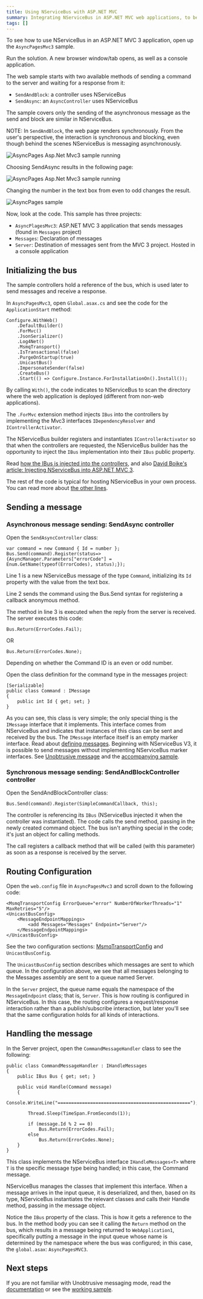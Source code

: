 ```yaml
---
title: Using NServiceBus with ASP.NET MVC
summary: Integrating NServiceBus in ASP.NET MVC web applications, to be able to send messages from the website.
tags: []
---
```


To see how to use NServiceBus in an ASP.NET MVC 3 application, open up the `AsyncPagesMvc3` sample.

Run the solution. A new browser window/tab opens, as well as a console application.

The web sample starts with two available methods of sending a command to the server and waiting for a response from it:

-   `SendAndBlock`: a controller uses NServiceBus
-   `SendAsync`: an `AsyncController` uses NServiceBus

The sample covers only the sending of the asynchronous message as the send and block are similar in NServiceBus.

NOTE: In `SendAndBlock`, the web page renders synchronously. From the user's perspective, the interaction is synchronous and blocking, even though behind the scenes NServiceBus is messaging asynchronously.

![AsyncPages Asp.Net Mvc3 sample running](AsyncPagesMvc3SelectingBlockingMethod.png "AsyncPages Asp.Net Mvc3 sample running")

Choosing SendAsync results in the following page: 

![AsyncPages Asp.Net Mvc3 sample running](AsyncPagesMvc3Running.png "AsyncPages Asp.Net Mvc3 sample running")

Changing the number in the text box from even to odd changes the result.

![AsyncPages sample](asyncpages.png "AsyncPages sample")

Now, look at the code. This sample has three projects:

-   `AsyncPlagesMvc3`: ASP.NET MVC 3 application that sends messages (found in `Messages` project)
-   `Messages`: Declaration of messages
-   `Server`: Destination of messages sent from the MVC 3 project. Hosted in a console application

Initializing the bus
--------------------

The sample controllers hold a reference of the bus, which is used later to send messages and receive a response.

In `AsyncPagesMvc3`, open `Global.asax.cs` and see the code for the `ApplicationStart` method:


    Configure.WithWeb()
        .DefaultBuilder()
        .ForMvc()
        .JsonSerializer()
        .Log4Net()
        .MsmqTransport()
        .IsTransactional(false)
        .PurgeOnStartup(true)
        .UnicastBus()
        .ImpersonateSender(false)
        .CreateBus()
        .Start(() => Configure.Instance.ForInstallationOn().Install());


By calling `With()`, the code indicates to NServiceBus to scan the directory where the web application is deployed (different from non-web applications).

The `.ForMvc` extension method injects `IBus` into the controllers by implementing the Mvc3 interfaces `IDependencyResolver` and `IControllerActivator`.

The NServiceBus builder registers and instantiates `IControllerActivator` so that when the controllers are requested, the NServiceBus builder has the opportunity to inject the `IBus` implementation into their `IBus` public property.

Read [how the IBus is injected into the controllers](injecting-the-bus-into-asp.net-mvc-controller.md), and also [David Boike's article: Injecting NServiceBus into ASP.NET MVC 3](http://www.make-awesome.com/2011/02/injecting-nservicebus-into-asp-net-mvc-3/).

The rest of the code is typical for hosting NServiceBus in your own process. You can read more about [the other lines](hosting-nservicebus-in-your-own-process.md).

Sending a message
-----------------

### Asynchronous message sending: SendAsync controller

Open the `SendAsyncController` class:

```
var command = new Command { Id = number };
Bus.Send(command).Register(status=>
{AsyncManager.Parameters["errorCode"] = Enum.GetName(typeof(ErrorCodes), status);});
```

Line 1 is a new NServiceBus message of the type `Command`, initializing its `Id` property with the value from the text box.

Line 2 sends the command using the Bus.Send syntax for registering a callback anonymous method.

The method in line 3 is executed when the reply from the server is received. The server executes this code:

    Bus.Return(ErrorCodes.Fail);

OR

    Bus.Return(ErrorCodes.None);

Depending on whether the Command ID is an even or odd number.

Open the class definition for the command type in the messages project:

    [Serializable]
    public class Command : IMessage
    {
        public int Id { get; set; }
    }

As you can see, this class is very simple; the only special thing is the `IMessage` interface that it implements. This interface comes from NServiceBus and indicates that instances of this class can be sent and received by the bus. The `IMessage` interface itself is an empty marker interface. Read about [defining messages](how-do-i-define-a-message.md). Beginning with NServiceBus V3, it is possible to send messages without implementing NServiceBus marker interfaces. See [Unobtrusive message](unobtrusive-mode-messages.md) and the [accompanying sample](unobtrusive-sample.md).

### Synchronous message sending: SendAndBlockController controller

Open the SendAndBlockController class:

    Bus.Send(command).Register(SimpleCommandCallback, this);

The controller is referencing its `IBus` (NServiceBus injected it when the controller was instantiated). The code calls the send method, passing in the newly created command object. The bus isn't anything special in the code; it's just an object for calling methods.

The call registers a callback method that will be called (with this parameter) as soon as a response is received by the server.

Routing Configuration
---------------------

Open the `web.config` file in `AsyncPagesMvc3` and scroll down to the following code:

```
<MsmqTransportConfig ErrorQueue="error" NumberOfWorkerThreads="1" MaxRetries="5"/>
<UnicastBusConfig>
    <MessageEndpointMappings>
        <add Messages="Messages" Endpoint="Server"/>
    </MessageEndpointMappings>
</UnicastBusConfig>
```

See the two configuration sections: [MsmqTransportConfig](msmqtransportconfig.md) and `UnicastBusConfig`.

The `UnicastBusConfig` section describes which messages are sent to which queue. In the configuration above, we see that all messages belonging to the Messages assembly are sent to a queue named Server.

In the `Server` project, the queue name equals the namespace of the `MessageEndpoint` class; that is, `Server`. This is how routing is configured in NServiceBus. In this case, the routing configures a request/response interaction rather than a publish/subscribe interaction, but later you'll see that the same configuration holds for all kinds of interactions.

Handling the message
--------------------

In the Server project, open the `CommandMessageHandler` class to see the following:

    public class CommandMessageHandler : IHandleMessages
    {
        public IBus Bus { get; set; }

        public void Handle(Command message)
        {
            Console.WriteLine("=================================================");

            Thread.Sleep(TimeSpan.FromSeconds(1));

            if (message.Id % 2 == 0)
                Bus.Return(ErrorCodes.Fail);
            else 
                Bus.Return(ErrorCodes.None);
        }
    }

This class implements the NServiceBus interface `IHandleMessages<T>` where `T` is the specific message type being handled; in this case, the Command message.

NServiceBus manages the classes that implement this interface. When a message arrives in the input queue, it is deserialized, and then, based on its type, NServiceBus instantiates the relevant classes and calls their Handle method, passing in the message object.

Notice the `IBus` property of the class. This is how it gets a reference to the bus. In the method body you can see it calling the `Return` method on the bus, which results in a message being returned to `WebApplication1`, specifically putting a message in the input queue whose name is determined by the namespace where the bus was configured; in this case, the `global.asax`: `AsyncPagesMVC3`.

Next steps
----------

If you are not familiar with Unobtrusive messaging mode, read the [documentation](unobtrusive-mode-messages.md) or see the [working sample](unobtrusive-sample.md).

